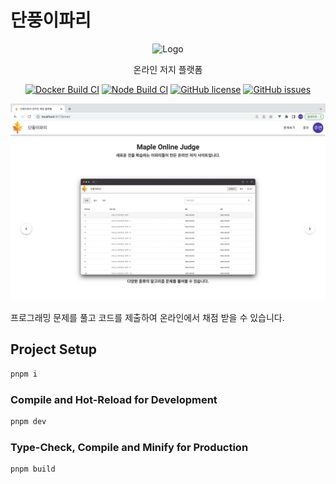 # 단풍이파리

<div align="center">
  <p>
     <img 
     src="https://avatars.githubusercontent.com/u/113783233?s=200&v=4" 
     alt="Logo"
     width=100px
     height=100px
     />
  </p>
  
  <p>
    온라인 저지 플랫폼
  </p>

  <p>

[![Docker Build CI](https://github.com/Team-Maple-Leaf/MapleJudgePlatform/actions/workflows/docker-build.yml/badge.svg)](https://github.com/Team-Maple-Leaf/MapleJudgePlatform/actions/workflows/docker-build.yml) [![Node Build CI](https://github.com/Team-Maple-Leaf/MapleJudgePlatform/actions/workflows/build.yml/badge.svg)](https://github.com/Team-Maple-Leaf/MapleJudgePlatform/actions/workflows/build.yml) [![GitHub license](https://img.shields.io/github/license/Team-Maple-Leaf/MapleJudgePlatform)](https://github.com/Team-Maple-Leaf/MapleJudgePlatform/blob/main/License) [![GitHub issues](https://img.shields.io/github/issues/Team-Maple-Leaf/MapleJudgePlatform)](https://github.com/Team-Maple-Leaf/MapleJudgePlatform/issues)

  </p>
  
  <img
  src="./docs/main-screen.png"
  alt="main-screen"
  />
  
</div>

프로그래밍 문제를 풀고 코드를 제출하여 온라인에서 채점 받을 수 있습니다.

##

## Project Setup

```sh
pnpm i
```

### Compile and Hot-Reload for Development

```sh
pnpm dev
```

### Type-Check, Compile and Minify for Production

```sh
pnpm build
```
